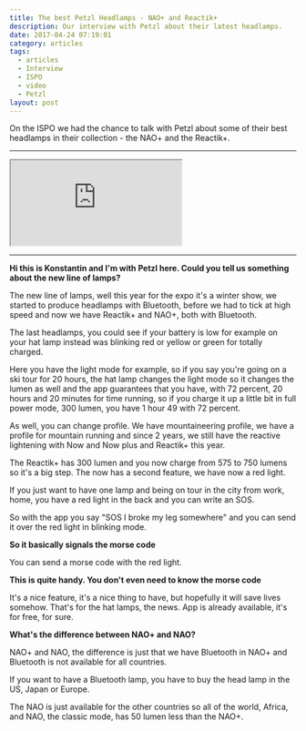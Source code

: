 ```yaml
---
title: The best Petzl Headlamps - NAO+ and Reactik+
description: Our interview with Petzl about their latest headlamps.
date: 2017-04-24 07:19:01
category: articles
tags:
  - articles
  - Interview
  - ISPO
  - video
  - Petzl
layout: post
---
```


On the ISPO we had the chance to talk with Petzl about some of their best headlamps in their collection - the NAO+ and the Reactik+.

---

<div class="embed-responsive embed-responsive-16by9">
    <iframe class="embed-responsive-item" src="https://www.youtube.com/embed/UZziPhCDN48"></iframe>
</div>

---

<!--more-->

**Hi this is Konstantin and I'm with Petzl here. Could you tell us something about the new line of lamps?**

The new line of lamps, well this year for the expo it's a winter show, we started to produce headlamps with Bluetooth, before we had to tick at high speed and now we have Reactik+ and NAO+, both with Bluetooth.

The last headlamps, you could see if your battery is low for example on your hat lamp instead was blinking red or yellow or green for totally charged.

Here you have the light mode for example, so if you say you're going on a ski tour for 20 hours, the hat lamp changes the light mode so it changes the lumen as well and the app guarantees that you have, with 72 percent, 20 hours and 20 minutes for time running, so if you charge it up a little bit in full power mode, 300 lumen, you have 1 hour 49 with 72 percent.

As well, you can change profile. We have mountaineering profile, we have a profile for mountain running and since 2 years, we still have the reactive lightening with Now and Now plus and Reactik+ this year.

The Reactik+ has 300 lumen and you now charge from 575 to 750 lumens so it's a big step. The now has a second feature, we have now a red light.

If you just want to have one lamp and being on tour in the city from work, home, you have a red light in the back and you can write an SOS.

So with the app you say "SOS I broke my leg somewhere" and you can send it over the red light in blinking mode.

**So it basically signals the morse code**

You can send a morse code with the red light.

**This is quite handy. You don't even need to know the morse code**

It's a nice feature, it's a nice thing to have, but hopefully it will save lives somehow. That's for the hat lamps, the news. App is already available, it's for free, for sure.

**What's the difference between NAO+ and NAO?**

NAO+ and NAO, the difference is just that we have Bluetooth in NAO+ and Bluetooth is not available for all countries.

If you want to have a Bluetooth lamp, you have to buy the head lamp in the US, Japan or Europe.

The NAO is just available for the other countries so all of the world, Africa, and NAO, the classic mode, has 50 lumen less than the NAO+.
